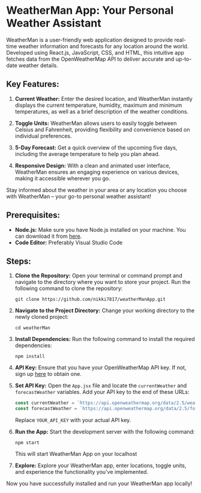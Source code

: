 # WeatherMan App: Your Personal Weather Assistant
 
WeatherMan is a user-friendly web application designed to provide real-time weather information and forecasts for any location around the world. Developed using React.js, JavaScript, CSS, and HTML, this intuitive app fetches data from the OpenWeatherMap API to deliver accurate and up-to-date weather details.
 
## Key Features:
1. **Current Weather:** Enter the desired location, and WeatherMan instantly displays the current temperature, humidity, maximum and minimum temperatures, as well as a brief description of the weather conditions.
 
2. **Toggle Units:** WeatherMan allows users to easily toggle between Celsius and Fahrenheit, providing flexibility and convenience based on individual preferences.
 
3. **5-Day Forecast:** Get a quick overview of the upcoming five days, including the average temperature to help you plan ahead.
 
4. **Responsive Design:** With a clean and animated user interface, WeatherMan ensures an engaging experience on various devices, making it accessible wherever you go.
 
Stay informed about the weather in your area or any location you choose with WeatherMan – your go-to personal weather assistant!
 
## Prerequisites:
- **Node.js:** Make sure you have Node.js installed on your machine. You can download it from [here](https://nodejs.org/).
- **Code Editor:** Preferably Visual Studio Code
 
## Steps:
1. **Clone the Repository:**
   Open your terminal or command prompt and navigate to the directory where you want to store your project. Run the following command to clone the repository:
   
   ```
   git clone https://github.com/nikki7817/weatherManApp.git
   ```

2. **Navigate to the Project Directory:**
   Change your working directory to the newly cloned project:
   ```
   cd weatherMan
   ```
 
3. **Install Dependencies:**
   Run the following command to install the required dependencies:
   
   ```
   npm install
   ```
 
4. **API Key:**
   Ensure that you have your OpenWeatherMap API key. If not, sign up [here](https://openweathermap.org/api) to obtain one.
 
5. **Set API Key:**
   Open the `App.jsx` file and locate the `currentWeather` and `forecastWeather` variables. Add your API key to the end of these URLs:
   ```javascript
   const currentWeather = `https://api.openweathermap.org/data/2.5/weather?q=${location}&appid=YOUR_API_KEY `;
   const forecastWeather = `https://api.openweathermap.org/data/2.5/forecast?q=${location}&appid=YOUR_API_KEY `;
   ```
   Replace `YOUR_API_KEY` with your actual API key.
 
6. **Run the App:**
   Start the development server with the following command:
   ```
   npm start
   ```
   This will start WeatherMan App on your localhost
 
7. **Explore:**
   Explore your WeatherMan app, enter locations, toggle units, and experience the functionality you've implemented.
 
Now you have successfully installed and run your WeatherMan app locally!